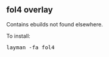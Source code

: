 fol4 overlay
------------
Contains ebuilds not found elsewhere.

To install:
<pre>layman -fa fol4</pre>